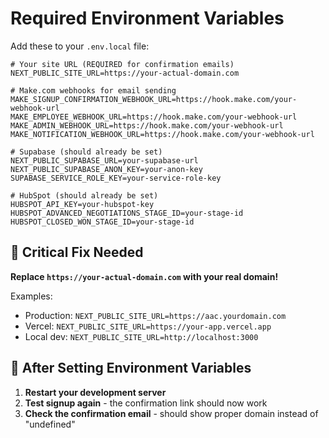 # Required Environment Variables

Add these to your `.env.local` file:

```env
# Your site URL (REQUIRED for confirmation emails)
NEXT_PUBLIC_SITE_URL=https://your-actual-domain.com

# Make.com webhooks for email sending
MAKE_SIGNUP_CONFIRMATION_WEBHOOK_URL=https://hook.make.com/your-webhook-url
MAKE_EMPLOYEE_WEBHOOK_URL=https://hook.make.com/your-webhook-url
MAKE_ADMIN_WEBHOOK_URL=https://hook.make.com/your-webhook-url
MAKE_NOTIFICATION_WEBHOOK_URL=https://hook.make.com/your-webhook-url

# Supabase (should already be set)
NEXT_PUBLIC_SUPABASE_URL=your-supabase-url
NEXT_PUBLIC_SUPABASE_ANON_KEY=your-anon-key
SUPABASE_SERVICE_ROLE_KEY=your-service-role-key

# HubSpot (should already be set)
HUBSPOT_API_KEY=your-hubspot-key
HUBSPOT_ADVANCED_NEGOTIATIONS_STAGE_ID=your-stage-id
HUBSPOT_CLOSED_WON_STAGE_ID=your-stage-id
```

## 🚨 Critical Fix Needed

**Replace `https://your-actual-domain.com` with your real domain!**

Examples:
- Production: `NEXT_PUBLIC_SITE_URL=https://aac.yourdomain.com`
- Vercel: `NEXT_PUBLIC_SITE_URL=https://your-app.vercel.app`
- Local dev: `NEXT_PUBLIC_SITE_URL=http://localhost:3000`

## 🔧 After Setting Environment Variables

1. **Restart your development server**
2. **Test signup again** - the confirmation link should now work
3. **Check the confirmation email** - should show proper domain instead of "undefined"
